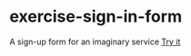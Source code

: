 # exercise-sign-in-form
A sign-up form for an imaginary service
[Try it](https://yupseth.github.io/exercise-sign-in-form/)
